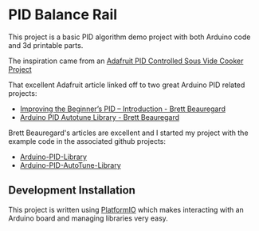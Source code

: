
# PID Balance Rail

This project is a basic PID algorithm demo project with both Arduino code and 3d printable parts.  

The inspiration came from an [Adafruit PID Controlled Sous Vide Cooker Project](https://learn.adafruit.com/sous-vide-powered-by-arduino-the-sous-viduino?view=all) 

That excellent Adafruit article linked off to two great Arduino PID related projects:
* [Improving the Beginner’s PID – Introduction - Brett Beauregard](http://brettbeauregard.com/blog/2011/04/improving-the-beginners-pid-introduction/)
* [Arduino PID Autotune Library - Brett Beauregard](http://brettbeauregard.com/blog/2012/01/arduino-pid-autotune-library/)

Brett Beauregard's articles are excellent and I started my project with the example code in the associated github projects:
* [Arduino-PID-Library](https://github.com/br3ttb/Arduino-PID-Library)
* [Arduino-PID-AutoTune-Library](https://github.com/br3ttb/Arduino-PID-AutoTune-Library)

## Development Installation

This project is written using [PlatformIO](https://platformio.org/) which makes interacting with an Arduino board and managing libraries very easy.

